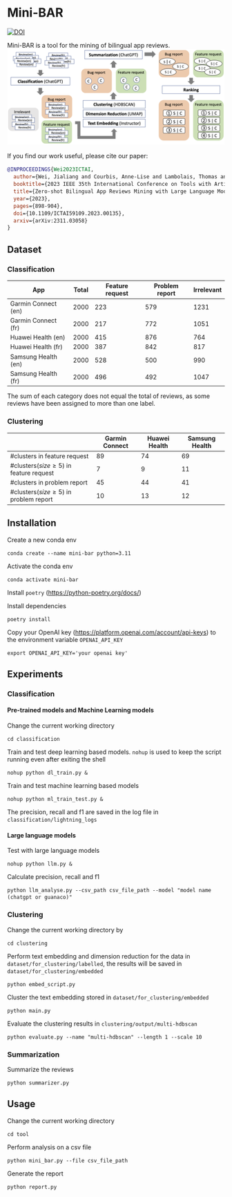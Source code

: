 # Mini-BAR

[![DOI](https://zenodo.org/badge/DOI/10.1109/ICTAI59109.2023.00135.svg)](https://doi.org/10.1109/ICTAI59109.2023.00135)

Mini-BAR is a tool for the mining of bilingual app reviews.
![image](./overview.png)

If you find our work useful, please cite our paper:

```bibtex
@INPROCEEDINGS{Wei2023ICTAI,
  author={Wei, Jialiang and Courbis, Anne-Lise and Lambolais, Thomas and Xu, Binbin and Bernard, Pierre Louis and Dray, Gérard},
  booktitle={2023 IEEE 35th International Conference on Tools with Artificial Intelligence (ICTAI)}, 
  title={Zero-shot Bilingual App Reviews Mining with Large Language Models}, 
  year={2023},
  pages={898-904},
  doi={10.1109/ICTAI59109.2023.00135},
  arxiv={arXiv:2311.03058}
}
```

## Dataset
### Classification
| App            | Total | Feature request | Problem report | Irrelevant |
| -------------- | ---- | ---- | ---- | ---- |
| Garmin Connect (en) | 2000  | 223   | 579        | 1231            |
| Garmin Connect (fr) | 2000  | 217   | 772        | 1051            |
| Huawei Health (en)  | 2000  | 415   | 876        | 764             |
| Huawei Health (fr)  | 2000  | 387   | 842        | 817             |
| Samsung Health (en) | 2000  | 528   | 500        | 990             |
| Samsung Health (fr) | 2000  | 496   | 492        | 1047            |

The sum of each category does not equal the total of reviews, as some reviews have been assigned to more than one label.

### Clustering
|            | Garmin Connect | Huawei Health | Samsung Health |
| -------------- | ---- | ---- | ---- | 
| #clusters in feature request | 89  | 74   | 69        |
| #clusters($size\geq5$) in feature request | 7   | 9    | 11        |
| #clusters in problem report  | 45  | 44   | 41        |
| #clusters($size\geq5$) in problem report  | 10  | 13   | 12        |


## Installation

Create a new conda env 
```
conda create --name mini-bar python=3.11
``````

Activate the conda env 
```
conda activate mini-bar
```

Install `poetry` (https://python-poetry.org/docs/)

Install dependencies
```
poetry install
```

Copy your OpenAI key (https://platform.openai.com/account/api-keys) to the environment variable `OPENAI_API_KEY`
```
export OPENAI_API_KEY='your openai key'
```

## Experiments

### Classification

#### Pre-trained models and Machine Learning models

Change the current working directory
```
cd classification
```

Train and test deep learning based models. `nohup` is used to keep the script running even after exiting the shell
```
nohup python dl_train.py &
```

Train and test machine learning based models
```
nohup python ml_train_test.py &
```

The precision, recall and f1 are saved in the log file in `classification/lightning_logs`

#### Large language models

Test with large language models
```
nohup python llm.py &
```

Calculate precision, recall and f1
```
python llm_analyse.py --csv_path csv_file_path --model "model name (chatgpt or guanaco)"
```

### Clustering

Change the current working directory by 
```
cd clustering
```

Perform text embedding and dimension reduction for the data in `dataset/for_clustering/labelled`, the results will be saved in `dataset/for_clustering/embedded`
```
python embed_script.py
```

Cluster the text embedding stored in `dataset/for_clustering/embedded`
```
python main.py
```

Evaluate the clustering results in `clustering/output/multi-hdbscan`
```
python evaluate.py --name "multi-hdbscan" --length 1 --scale 10
```

### Summarization

Summarize the reviews
```
python summarizer.py
```

## Usage

Change the current working directory 
```
cd tool
```

Perform analysis on a csv file
```
python mini_bar.py --file csv_file_path
```

Generate the report
```
python report.py
```
